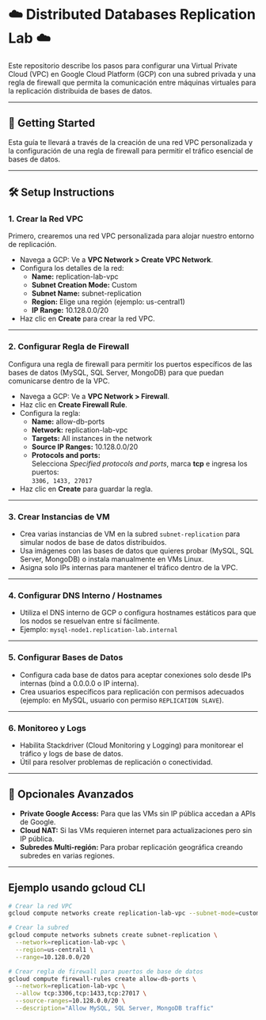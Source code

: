# ☁️ Distributed Databases Replication Lab ☁️

Este repositorio describe los pasos para configurar una Virtual Private Cloud (VPC) en Google Cloud Platform (GCP) con una subred privada y una regla de firewall que permita la comunicación entre máquinas virtuales para la replicación distribuida de bases de datos.

---

## 🚀 Getting Started

Esta guía te llevará a través de la creación de una red VPC personalizada y la configuración de una regla de firewall para permitir el tráfico esencial de bases de datos.

---

## 🛠️ Setup Instructions

### 1. Crear la Red VPC

Primero, crearemos una red VPC personalizada para alojar nuestro entorno de replicación.

- Navega a GCP: Ve a **VPC Network > Create VPC Network**.
- Configura los detalles de la red:
  - **Name:** replication-lab-vpc
  - **Subnet Creation Mode:** Custom
  - **Subnet Name:** subnet-replication
  - **Region:** Elige una región (ejemplo: us-central1)
  - **IP Range:** 10.128.0.0/20
- Haz clic en **Create** para crear la red VPC.

---

### 2. Configurar Regla de Firewall

Configura una regla de firewall para permitir los puertos específicos de las bases de datos (MySQL, SQL Server, MongoDB) para que puedan comunicarse dentro de la VPC.

- Navega a GCP: Ve a **VPC Network > Firewall**.
- Haz clic en **Create Firewall Rule**.
- Configura la regla:
  - **Name:** allow-db-ports
  - **Network:** replication-lab-vpc
  - **Targets:** All instances in the network
  - **Source IP Ranges:** 10.128.0.0/20
  - **Protocols and ports:**  
    Selecciona *Specified protocols and ports*, marca **tcp** e ingresa los puertos:  
    `3306, 1433, 27017`
- Haz clic en **Create** para guardar la regla.

---

### 3. Crear Instancias de VM

- Crea varias instancias de VM en la subred `subnet-replication` para simular nodos de base de datos distribuidos.
- Usa imágenes con las bases de datos que quieres probar (MySQL, SQL Server, MongoDB) o instala manualmente en VMs Linux.
- Asigna solo IPs internas para mantener el tráfico dentro de la VPC.

---

### 4. Configurar DNS Interno / Hostnames

- Utiliza el DNS interno de GCP o configura hostnames estáticos para que los nodos se resuelvan entre sí fácilmente.  
- Ejemplo: `mysql-node1.replication-lab.internal`

---

### 5. Configurar Bases de Datos

- Configura cada base de datos para aceptar conexiones solo desde IPs internas (bind a 0.0.0.0 o IP interna).  
- Crea usuarios específicos para replicación con permisos adecuados (ejemplo: en MySQL, usuario con permiso `REPLICATION SLAVE`).

---

### 6. Monitoreo y Logs

- Habilita Stackdriver (Cloud Monitoring y Logging) para monitorear el tráfico y logs de base de datos.  
- Útil para resolver problemas de replicación o conectividad.

---

## 🔄 Opcionales Avanzados

- **Private Google Access:** Para que las VMs sin IP pública accedan a APIs de Google.  
- **Cloud NAT:** Si las VMs requieren internet para actualizaciones pero sin IP pública.  
- **Subredes Multi-región:** Para probar replicación geográfica creando subredes en varias regiones.

---

## Ejemplo usando gcloud CLI

```bash
# Crear la red VPC
gcloud compute networks create replication-lab-vpc --subnet-mode=custom

# Crear la subred
gcloud compute networks subnets create subnet-replication \
  --network=replication-lab-vpc \
  --region=us-central1 \
  --range=10.128.0.0/20

# Crear regla de firewall para puertos de base de datos
gcloud compute firewall-rules create allow-db-ports \
  --network=replication-lab-vpc \
  --allow tcp:3306,tcp:1433,tcp:27017 \
  --source-ranges=10.128.0.0/20 \
  --description="Allow MySQL, SQL Server, MongoDB traffic"
